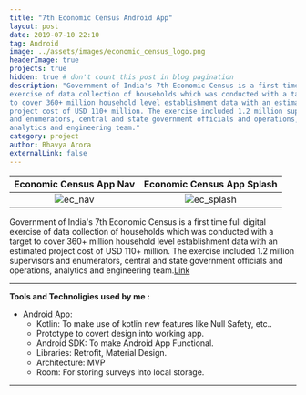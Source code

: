 ```yaml
---
title: "7th Economic Census Android App"
layout: post
date: 2019-07-10 22:10
tag: Android
image: ../assets/images/economic_census_logo.png
headerImage: true
projects: true
hidden: true # don't count this post in blog pagination
description: "Government of India's 7th Economic Census is a first time full digital
exercise of data collection of households which was conducted with a target
to cover 360+ million household level establishment data with an estimated
project cost of USD 110+ million. The exercise included 1.2 million supervisors
and enumerators, central and state government officials and operations,
analytics and engineering team."
category: project
author: Bhavya Arora
externalLink: false
---
```


Economic Census App Nav            |  Economic Census App Splash
:-------------------------:|:-------------------------:
![ec_nav](https://user-images.githubusercontent.com/30223933/114269178-fe3e6680-9a22-11eb-900d-e517d68b7c91.png)  |  ![ec_splash](https://user-images.githubusercontent.com/30223933/114269180-00a0c080-9a23-11eb-9007-d4f0c29cfc25.jpeg)

Government of India's 7th Economic Census is a first time full digital
exercise of data collection of households which was conducted with a target
to cover 360+ million household level establishment data with an estimated
project cost of USD 110+ million. The exercise included 1.2 million supervisors
and enumerators, central and state government officials and operations,
analytics and engineering team.[Link](https://play.google.com/store/apps/details?id=com.ec.ip_d.government)

---

 **Tools and Technoligies used by me :**

- Android App:
    - Kotlin: To make use of kotlin new features like Null Safety, etc..
    - Prototype to covert design into working app.
    - Android SDK: To make Android App Functional.
    - Libraries: Retrofit, Material Design.
    - Architecture: MVP
    - Room: For storing surveys into local storage.

---